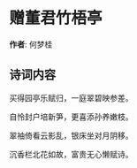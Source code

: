 # 赠董君竹梧亭

**作者**: 何梦桂

## 诗词内容

买得园亭乐赋归，一庭翠碧映参差。

自怜封户培新笋，更喜添孙养嫩枝。

翠袖倚看云影乱，银床坐对月阴移。

沉香栏北花如故，富贵无心懒赋诗。

